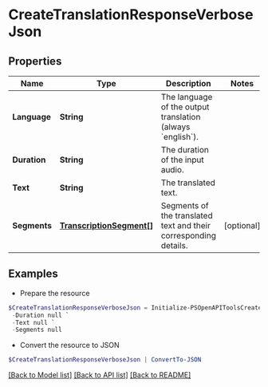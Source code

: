 # CreateTranslationResponseVerboseJson
## Properties

Name | Type | Description | Notes
------------ | ------------- | ------------- | -------------
**Language** | **String** | The language of the output translation (always &#x60;english&#x60;). | 
**Duration** | **String** | The duration of the input audio. | 
**Text** | **String** | The translated text. | 
**Segments** | [**TranscriptionSegment[]**](TranscriptionSegment.md) | Segments of the translated text and their corresponding details. | [optional] 

## Examples

- Prepare the resource
```powershell
$CreateTranslationResponseVerboseJson = Initialize-PSOpenAPIToolsCreateTranslationResponseVerboseJson  -Language null `
 -Duration null `
 -Text null `
 -Segments null
```

- Convert the resource to JSON
```powershell
$CreateTranslationResponseVerboseJson | ConvertTo-JSON
```

[[Back to Model list]](../README.md#documentation-for-models) [[Back to API list]](../README.md#documentation-for-api-endpoints) [[Back to README]](../README.md)

